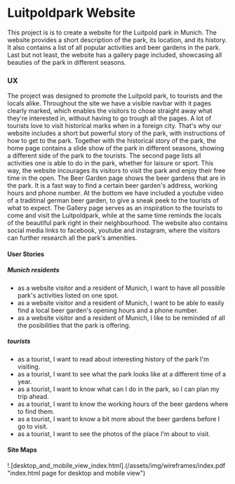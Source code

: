 # Luitpoldpark Website

This project is is to create a website for the Luitpold park in Munich. The website provides a short description of the park, its location, and its history. 
It also contains a list of all popular activities and beer gardens in the park. Last but not least, the website has a gallery page included, showcasing all beauties of the park in different seasons. 


### UX

The project was designed to promote the Luitpold park, to tourists and the locals alike. Throughout the site we have a visible navbar with it pages clearly marked, which enables the visitors to chose straight away what they're interested in, without having to go trough all the pages.
A lot of tourists love to visit historical marks when in a foreign city. That's why our website includes a short but powerful story of the park, with instructions of how to get to the park. 
Together with the historical story of the park, the home page contains a slide show of the park in different seasons, showing a different side of the park to the tourists.
The second page lists all activities one is able to do in the park, whether for laisure or sport. This way, the website incourages its visitors to visit the park and enjoy their free time in the open.
The Beer Garden page shows the beer gardens that are in the park. It is a fast way to find a certain beer garden's address, working hours and phone number. At the bottom we have included a youtube video of a traditinal german beer garden, to give a sneak peek to the tourists of what to expect.
The Gallery page serves as an inspiration to the tourists to come and visit the Luitpoldpark, while at the same time reminds the locals of the beautiful park right in their neighbourhood.
The website also contains social media links to facebook, youtube and instagram, where the visitors can further research all the park's amenities. 


#### User Stories

##### Munich residents

- as a website visitor and a resident of Munich, I want to have all possible park's activities listed on one spot.
- as a website visitor and a resident of Munich, I want to be able to easily find a local beer garden's opening hours and a phone number.
- as a website visitor and a resident of Munich, I like to be reminded of all the posibilities that the park is offering.


##### tourists

- as a tourist, I want to read about interesting history of the park I'm visiting.
- as a tourist, I want to see what the park looks like at a different time of a year.
- as a tourist, I want to know what can I do in the park, so I can plan my trip ahead. 
- as a tourist, I want to know the working hours of the beer gardens where to find them.
- as a tourist, I want to know a bit more about the beer gardens before I go to visit.
- as a tourist, I want to see the photos of the place I'm about to visit.


#### Site Maps

!.[desktop_and_mobile_view_index.html].(/assets/img/wireframes/index.pdf "index.html page for desktop and mobile view")





